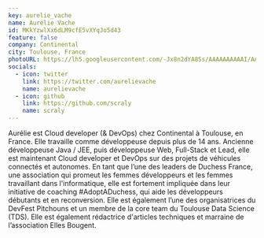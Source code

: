 ```yaml
---
key: aurelie_vache
name: Aurélie Vache
id: MKkYzwlXx6dLM9cfE5vXYqJo5d43
feature: false
company: Continental
city: Toulouse, France
photoURL: https://lh5.googleusercontent.com/-Jx8n2dYA8Ss/AAAAAAAAAAI/AAAAAAAAYLA/oDqXfvM9CfY/photo.jpg
socials:
  - icon: twitter
    link: https://twitter.com/aurelievache
    name: aurelievache
  - icon: github
    link: https://github.com/scraly
    name: scraly
---
```

Aurélie est Cloud developer (& DevOps) chez Continental à Toulouse, en France. Elle travaille comme développeuse depuis plus de 14 ans. Ancienne développeuse Java / JEE, puis développeuse Web, Full-Stack et Lead, elle est maintenant Cloud developer et DevOps sur des projets de véhicules connectés et autonomes. En tant que l’une des leaders de Duchess France, une association qui promeut les femmes développeurs et les femmes travaillant dans l'informatique, elle est fortement impliquée dans leur initiative de coaching #AdoptADuchess, qui aide les développeurs débutants et en reconversion. Elle est également l’une des organisatrices du DevFest Pitchouns et un membre de la core team du Toulouse Data Science (TDS).
Elle est également rédactrice d'articles techniques et marraine de l’association Elles Bougent.
